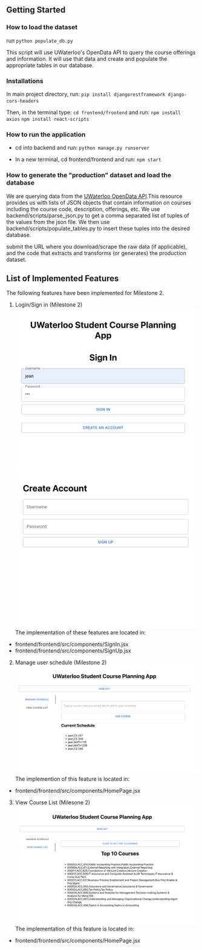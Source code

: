 ## Getting Started
### How to load the dataset

run `python populate_db.py`

This script will use UWaterloo's OpenData API to query the course offerings and information. It will use that data and create and populate the appropriate tables in our database.

### Installations
In main project directory, run: `pip install djangorestframework django-cors-headers`

Then, in the terminal type: `cd frontend/frontend` and run:
    `npm install axios`
    `npm install react-scripts`
    

### How to run the application
- cd into backend and run:
    `python manage.py runserver`

- In a new terminal, cd frontend/frontend and run:
    `npm start`

### How to generate the "production" dataset and load the database
We are querying data from the [UWaterloo OpenData API](https://openapi.data.uwaterloo.ca/api-docs/index.html).This resource provides us with lists of JSON objects that contain information on courses including the course code, description, offerings, etc. We use backend/scripts/parse_json.py to get a comma separated list of tuples of the values from the json file. We then use backend/scripts/populate_tables.py to insert these tuples into the desired database. 

submit the URL where you download/scrape the raw data (if applicable), and the code that extracts and transforms (or generates) the production dataset. 

## List of Implemented Features

The following features have been implemented for Milestone 2.

1. Login/Sign in (Milestone 2)
![alt text](img/SignInPage.png)
![alt text](img/SignUpPage.png)
The implementation of these features are located in:
- frontend/frontend/src/components/SignIn.jsx
- frontend/frontend/src/components/SignUp.jsx

2. Manage user schedule (Milestone 2)
![alt text](img/ManageSchedule.png)
The implemention of this feature is located in:
- frontend/frontend/src/components/HomePage.jsx

3. View Course List (Milesone 2)
![alt text](img/ViewCourseList.png)
The implementation of this feature is located in:
- frontend/frontend/src/components/HomePage.jsx